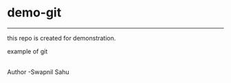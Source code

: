 # demo-git
<hr>
this repo  is created for demonstration.
<p> example of git</p>
<br>
Author -Swapnil Sahu